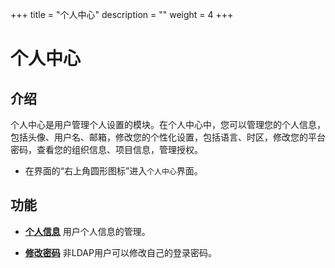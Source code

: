 ﻿+++
title = "个人中心"
description = ""
weight = 4
+++

# 个人中心

<h2 id="1">介绍</h2>

个人中心是用户管理个人设置的模块。在个人中心中，您可以管理您的个人信息，包括头像、用户名、邮箱，修改您的个性化设置，包括语言、时区，修改您的平台密码，查看您的组织信息、项目信息，管理授权。

- 在界面的“右上角圆形图标”进入`个人中心`界面。

<h2 id="1">功能</h2>

- [**个人信息**](../person/information) 用户个人信息的管理。

- [**修改密码**](../person/secret_change) 非LDAP用户可以修改自己的登录密码。